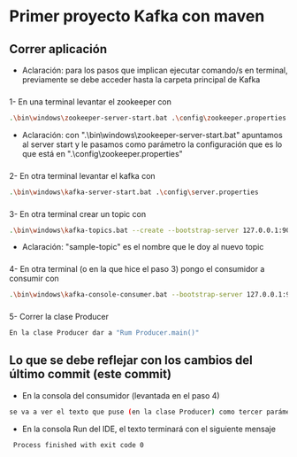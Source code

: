 # Primer proyecto Kafka con maven

## Correr aplicación

- Aclaración: para los pasos que implican ejecutar comando/s en terminal, previamente se debe acceder hasta la carpeta principal de Kafka

###
1- En una terminal levantar el zookeeper con 
```bash
.\bin\windows\zookeeper-server-start.bat .\config\zookeeper.properties
```
- Aclaración: con ".\bin\windows\zookeeper-server-start.bat" apuntamos al server start y le pasamos como parámetro la configuración que es lo que está en ".\config\zookeeper.properties"
###
2- En otra terminal levantar el kafka con 
```bash
.\bin\windows\kafka-server-start.bat .\config\server.properties
```
###
3- En otra terminal crear un topic con 
```bash
.\bin\windows\kafka-topics.bat --create --bootstrap-server 127.0.0.1:9092 --partitions 3 --topic sample-topic
```
- Aclaración: "sample-topic" es el nombre que le doy al nuevo topic
###
4- En otra terminal (o en la que hice el paso 3) pongo el consumidor a consumir con 
```bash
.\bin\windows\kafka-console-consumer.bat --bootstrap-server 127.0.0.1:9092 --topic sample-topic --group java
```
###
5- Correr la clase Producer 
```bash
En la clase Producer dar a "Rum Producer.main()"
```
###
## Lo que se debe reflejar con los cambios del último commit (este commit)
- En la consola del consumidor (levantada en el paso 4)
```bash
se va a ver el texto que puse (en la clase Producer) como tercer parámetro en 'new ProducerRecord<>("sample-topic", "key1", "Value_texto-mensaje1");'
```
- En la consola Run del IDE, el texto terminará con el siguiente mensaje 
```bash
 Process finished with exit code 0
```